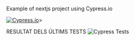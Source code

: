 Example of nextjs project using Cypress.io

<!---Start place for the badge -->
[![Cypress.io](https://img.shields.io/badge/tested%20with-Cypress-04C38E.svg)](https://www.cypress.io/)>

<!---End place for the badge -->

RESULTAT DELS ÚLTIMS TESTS ![Cypress Tests](https://img.shields.io/badge/test-failure-red)
